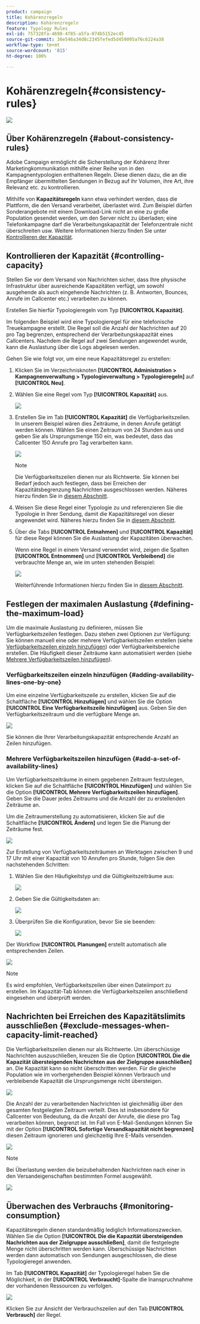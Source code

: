 ```yaml
---
product: campaign
title: Kohärenzregeln
description: Kohärenzregeln
feature: Typology Rules
exl-id: 757328fa-4698-4f85-a5fa-074b5152ec45
source-git-commit: 36e546a34d8c2345fefed5d459095a76c6224a38
workflow-type: tm+mt
source-wordcount: '815'
ht-degree: 100%

---
```


# Kohärenzregeln{#consistency-rules}

![](../../assets/common.svg)

## Über Kohärenzregeln {#about-consistency-rules}

Adobe Campaign ermöglicht die Sicherstellung der Kohärenz Ihrer Marketingkommunikation mithilfe einer Reihe von in den Kampagnentypologien enthaltenen Regeln. Diese dienen dazu, die an die Empfänger übermittelten Sendungen in Bezug auf ihr Volumen, ihre Art, ihre Relevanz etc. zu kontrollieren.

Mithilfe von **Kapazitätsregeln** kann etwa verhindert werden, dass die Plattform, die den Versand verarbeitet, überlastet wird. Zum Beispiel dürfen Sonderangebote mit einem Download-Link nicht an eine zu große Population gesendet werden, um den Server nicht zu überladen; eine Telefonkampagne darf die Verarbeitungskapazität der Telefonzentrale nicht überschreiten usw. Weitere Informationen hierzu finden Sie unter [Kontrollieren der Kapazität](#controlling-capacity).

## Kontrollieren der Kapazität {#controlling-capacity}

Stellen Sie vor dem Versand von Nachrichten sicher, dass Ihre physische Infrastruktur über ausreichende Kapazitäten verfügt, um sowohl ausgehende als auch eingehende Nachrichten (z. B. Antworten, Bounces, Anrufe im Callcenter etc.) verarbeiten zu können.

Erstellen Sie hierfür Typologieregeln vom Typ **[!UICONTROL Kapazität]**.

Im folgenden Beispiel wird eine Typologieregel für eine telefonische Treuekampagne erstellt. Die Regel soll die Anzahl der Nachrichten auf 20 pro Tag begrenzen, entsprechend der Verarbeitungskapazität eines Callcenters. Nachdem die Regel auf zwei Sendungen angewendet wurde, kann die Auslastung über die Logs abgelesen werden.

Gehen Sie wie folgt vor, um eine neue Kapazitätsregel zu erstellen:

1. Klicken Sie im Verzeichnisknoten **[!UICONTROL Administration > Kampagnenverwaltung > Typologieverwaltung > Typologieregeln]** auf **[!UICONTROL Neu]**.
1. Wählen Sie eine Regel vom Typ **[!UICONTROL Kapazität]** aus.

   ![](assets/campaign_opt_create_capacity_01.png)

1. Erstellen Sie im Tab **[!UICONTROL Kapazität]** die Verfügbarkeitszeilen. In unserem Beispiel wären dies Zeiträume, in denen Anrufe getätigt werden können. Wählen Sie einen Zeitraum von 24 Stunden aus und geben Sie als Ursprungsmenge 150 ein, was bedeutet, dass das Callcenter 150 Anrufe pro Tag verarbeiten kann.

   ![](assets/campaign_opt_create_capacity_02.png)

   >[!NOTE]
   >
   >Die Verfügbarkeitszeilen dienen nur als Richtwerte. Sie können bei Bedarf jedoch auch festlegen, dass bei Erreichen der Kapazitätsbegrenzung Nachrichten ausgeschlossen werden. Näheres hierzu finden Sie in [diesem Abschnitt](#exclude-messages-when-capacity-limit-reached).

1. Weisen Sie diese Regel einer Typologie zu und referenzieren Sie die Typologie in Ihrer Sendung, damit die Kapazitätsregel von dieser angewendet wird. Näheres hierzu finden Sie in [diesem Abschnitt](applying-rules.md#applying-a-typology-to-a-delivery).
1. Über die Tabs **[!UICONTROL Entnahmen]** und **[!UICONTROL Kapazität]** für diese Regel können Sie die Auslastung der Kapazitäten überwachen.

   Wenn eine Regel in einem Versand verwendet wird, zeigen die Spalten **[!UICONTROL Entnommen]** und **[!UICONTROL Verbleibend]** die verbrauchte Menge an, wie im unten stehenden Beispiel:

   ![](assets/campaign_opt_create_capacity_03.png)

   Weiterführende Informationen hierzu finden Sie in [diesem Abschnitt](#monitoring-consumption).

## Festlegen der maximalen Auslastung {#defining-the-maximum-load}

Um die maximale Auslastung zu definieren, müssen Sie Verfügbarkeitszeilen festlegen. Dazu stehen zwei Optionen zur Verfügung: Sie können manuell eine oder mehrere Verfügbarkeitszeilen erstellen (siehe [Verfügbarkeitszeilen einzeln hinzufügen](#adding-availability-lines-one-by-one)) oder Verfügbarkeitsbereiche erstellen. Die Häufigkeit dieser Zeiträume kann automatisiert werden (siehe [Mehrere Verfügbarkeitszeilen hinzufügen](#add-a-set-of-availability-lines)).

### Verfügbarkeitszeilen einzeln hinzufügen {#adding-availability-lines-one-by-one}

Um eine einzelne Verfügbarkeitszeile zu erstellen, klicken Sie auf die Schaltfläche **[!UICONTROL Hinzufügen]** und wählen Sie die Option **[!UICONTROL Eine Verfügbarkeitszeile hinzufügen]** aus. Geben Sie den Verfügbarkeitszeitraum und die verfügbare Menge an.

![](assets/campaign_opt_create_capacity_02.png)

Sie können die Ihrer Verarbeitungskapazität entsprechende Anzahl an Zeilen hinzufügen.

### Mehrere Verfügbarkeitszeilen hinzufügen {#add-a-set-of-availability-lines}

Um Verfügbarkeitszeiträume in einem gegebenen Zeitraum festzulegen, klicken Sie auf die Schaltfläche **[!UICONTROL Hinzufügen]** und wählen Sie die Option **[!UICONTROL Mehrere Verfügbarkeitszeilen hinzufügen]**. Geben Sie die Dauer jedes Zeitraums und die Anzahl der zu erstellenden Zeiträume an.

Um die Zeitraumerstellung zu automatisieren, klicken Sie auf die Schaltfläche **[!UICONTROL Ändern]** und legen Sie die Planung der Zeiträume fest.

![](assets/campaign_opt_create_capacity_07.png)

Zur Erstellung von Verfügbarkeitszeiträumen an Werktagen zwischen 9 und 17 Uhr mit einer Kapazität von 10 Anrufen pro Stunde, folgen Sie den nachstehenden Schritten:

1. Wählen Sie den Häufigkeitstyp und die Gültigkeitszeiträume aus:

   ![](assets/campaign_opt_create_capacity_08.png)

1. Geben Sie die Gültigkeitsdaten an:

   ![](assets/campaign_opt_create_capacity_09.png)

1. Überprüfen Sie die Konfiguration, bevor Sie sie beenden:

   ![](assets/campaign_opt_create_capacity_10.png)

Der Workflow **[!UICONTROL Planungen]** erstellt automatisch alle entsprechenden Zeilen.

![](assets/campaign_opt_create_capacity_12.png)

>[!NOTE]
>
>Es wird empfohlen, Verfügbarkeitszeilen über einen Dateiimport zu erstellen. Im Kapazität-Tab können die Verfügbarkeitszeilen anschließend eingesehen und überprüft werden.

## Nachrichten bei Erreichen des Kapazitätslimits ausschließen {#exclude-messages-when-capacity-limit-reached}

Die Verfügbarkeitszeilen dienen nur als Richtwerte. Um überschüssige Nachrichten auszuschließen, kreuzen Sie die Option **[!UICONTROL Die die Kapazität übersteigenden Nachrichten aus der Zielgruppe ausschließen]** an. Die Kapazität kann so nicht überschritten werden. Für die gleiche Population wie im vorhergehenden Beispiel können Verbrauch und verbleibende Kapazität die Ursprungsmenge nicht übersteigen.

![](assets/campaign_opt_create_capacity_04.png)

Die Anzahl der zu verarbeitenden Nachrichten ist gleichmäßig über den gesamten festgelegten Zeitraum verteilt. Dies ist insbesondere für Callcenter von Bedeutung, da die Anzahl der Anrufe, die diese pro Tag verarbeiten können, begrenzt ist. Im Fall von E-Mail-Sendungen können Sie mit der Option **[!UICONTROL Sofortige Versandkapazität nicht begrenzen]** diesen Zeitraum ignorieren und gleichzeitig Ihre E-Mails versenden.

![](assets/campaign_opt_create_capacity_05.png)

>[!NOTE]
>
>Bei Überlastung werden die beizubehaltenden Nachrichten nach einer in den Versandeigenschaften bestimmten Formel ausgewählt.

![](assets/campaign_opt_create_capacity_06.png)

## Überwachen des Verbrauchs {#monitoring-consumption}

Kapazitätsregeln dienen standardmäßig lediglich Informationszwecken. Wählen Sie die Option **[!UICONTROL Die die Kapazität übersteigenden Nachrichten aus der Zielgruppe ausschließen]**, damit die festgelegte Menge nicht überschritten werden kann. Überschüssige Nachrichten werden dann automatisch von Sendungen ausgeschlossen, die diese Typologieregel anwenden.

Im Tab **[!UICONTROL Kapazität]** der Typologieregel haben Sie die Möglichkeit, in der **[!UICONTROL Verbraucht]**-Spalte die Inanspruchnahme der vorhandenen Ressourcen zu verfolgen.

![](assets/campaign_opt_create_capacity_04.png)

Klicken Sie zur Ansicht der Verbrauchszeilen auf den Tab **[!UICONTROL Verbrauch]** der Regel.
